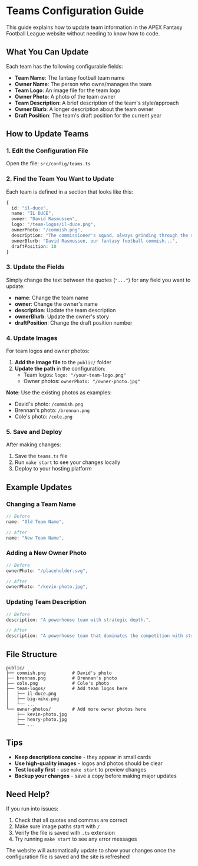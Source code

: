 # Teams Configuration Guide

This guide explains how to update team information in the APEX Fantasy Football League website without needing to know how to code.

## What You Can Update

Each team has the following configurable fields:

- **Team Name**: The fantasy football team name
- **Owner Name**: The person who owns/manages the team
- **Team Logo**: An image file for the team logo
- **Owner Photo**: A photo of the team owner
- **Team Description**: A brief description of the team's style/approach
- **Owner Blurb**: A longer description about the team owner
- **Draft Position**: The team's draft position for the current year

## How to Update Teams

### 1. Edit the Configuration File

Open the file: `src/config/teams.ts`

### 2. Find the Team You Want to Update

Each team is defined in a section that looks like this:

```typescript
{
  id: "il-duce",
  name: "IL DUCE",
  owner: "David Rasmussen",
  logo: "/team-logos/il-duce.png",
  ownerPhoto: "/commish.png",
  description: "The commissioner's squad, always grinding through the seasons.",
  ownerBlurb: "David Rasmussen, our fantasy football commish...",
  draftPosition: 10
}
```

### 3. Update the Fields

Simply change the text between the quotes (`"..."`) for any field you want to update:

- **name**: Change the team name
- **owner**: Change the owner's name
- **description**: Update the team description
- **ownerBlurb**: Update the owner's story
- **draftPosition**: Change the draft position number

### 4. Update Images

For team logos and owner photos:

1. **Add the image file** to the `public/` folder
2. **Update the path** in the configuration:
   - Team logos: `logo: "/your-team-logo.png"`
   - Owner photos: `ownerPhoto: "/owner-photo.jpg"`

**Note**: Use the existing photos as examples:
- David's photo: `/commish.png`
- Brennan's photo: `/brennan.png`
- Cole's photo: `/cole.png`

### 5. Save and Deploy

After making changes:
1. Save the `teams.ts` file
2. Run `make start` to see your changes locally
3. Deploy to your hosting platform

## Example Updates

### Changing a Team Name
```typescript
// Before
name: "Old Team Name",

// After
name: "New Team Name",
```

### Adding a New Owner Photo
```typescript
// Before
ownerPhoto: "/placeholder.svg",

// After
ownerPhoto: "/kevin-photo.jpg",
```

### Updating Team Description
```typescript
// Before
description: "A powerhouse team with strategic depth.",

// After
description: "A powerhouse team that dominates the competition with strategic depth and explosive plays.",
```

## File Structure

```
public/
├── commish.png          # David's photo
├── brennan.png          # Brennan's photo
├── cole.png             # Cole's photo
├── team-logos/          # Add team logos here
│   ├── il-duce.png
│   ├── big-mike.png
│   └── ...
└── owner-photos/        # Add more owner photos here
    ├── kevin-photo.jpg
    ├── henry-photo.jpg
    └── ...
```

## Tips

- **Keep descriptions concise** - they appear in small cards
- **Use high-quality images** - logos and photos should be clear
- **Test locally first** - use `make start` to preview changes
- **Backup your changes** - save a copy before making major updates

## Need Help?

If you run into issues:
1. Check that all quotes and commas are correct
2. Make sure image paths start with `/`
3. Verify the file is saved with `.ts` extension
4. Try running `make start` to see any error messages

The website will automatically update to show your changes once the configuration file is saved and the site is refreshed!
